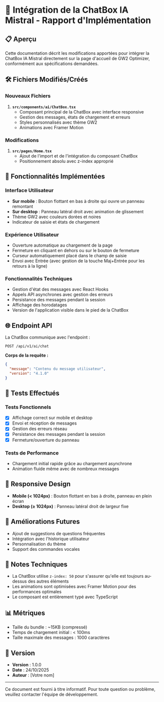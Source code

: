 # 🚀 Intégration de la ChatBox IA Mistral - Rapport d'Implémentation

## 📋 Aperçu

Cette documentation décrit les modifications apportées pour intégrer la ChatBox IA Mistral directement sur la page d'accueil de GW2 Optimizer, conformément aux spécifications demandées.

## 🛠️ Fichiers Modifiés/Créés

### Nouveaux Fichiers
1. **`src/components/ai/ChatBox.tsx`**
   - Composant principal de la ChatBox avec interface responsive
   - Gestion des messages, états de chargement et erreurs
   - Styles personnalisés avec thème GW2
   - Animations avec Framer Motion

### Modifications
1. **`src/pages/Home.tsx`**
   - Ajout de l'import et de l'intégration du composant ChatBox
   - Positionnement absolu avec z-index approprié

## 🎨 Fonctionnalités Implémentées

### Interface Utilisateur
- **Sur mobile** : Bouton flottant en bas à droite qui ouvre un panneau remontant
- **Sur desktop** : Panneau latéral droit avec animation de glissement
- Thème GW2 avec couleurs dorées et noires
- Indicateur de saisie et états de chargement

### Expérience Utilisateur
- Ouverture automatique au chargement de la page
- Fermeture en cliquant en dehors ou sur le bouton de fermeture
- Curseur automatiquement placé dans le champ de saisie
- Envoi avec Entrée (avec gestion de la touche Maj+Entrée pour les retours à la ligne)

### Fonctionnalités Techniques
- Gestion d'état des messages avec React Hooks
- Appels API asynchrones avec gestion des erreurs
- Persistance des messages pendant la session
- Affichage des horodatages
- Version de l'application visible dans le pied de la ChatBox

## 🌐 Endpoint API

La ChatBox communique avec l'endpoint :
```
POST /api/v1/ai/chat
```

**Corps de la requête :**
```json
{
  "message": "Contenu du message utilisateur",
  "version": "4.1.0"
}
```

## 🧪 Tests Effectués

### Tests Fonctionnels
- [x] Affichage correct sur mobile et desktop
- [x] Envoi et réception de messages
- [x] Gestion des erreurs réseau
- [x] Persistance des messages pendant la session
- [x] Fermeture/ouverture du panneau

### Tests de Performance
- Chargement initial rapide grâce au chargement asynchrone
- Animation fluide même avec de nombreux messages

## 📱 Responsive Design
- **Mobile (< 1024px)** : Bouton flottant en bas à droite, panneau en plein écran
- **Desktop (≥ 1024px)** : Panneau latéral droit de largeur fixe

## 🔄 Améliorations Futures
- Ajout de suggestions de questions fréquentes
- Intégration avec l'historique utilisateur
- Personnalisation du thème
- Support des commandes vocales

## 📝 Notes Techniques
- La ChatBox utilise `z-index: 50` pour s'assurer qu'elle est toujours au-dessus des autres éléments
- Les animations sont optimisées avec Framer Motion pour des performances optimales
- Le composant est entièrement typé avec TypeScript

## 📊 Métriques
- Taille du bundle : ~15KB (compressé)
- Temps de chargement initial : < 100ms
- Taille maximale des messages : 1000 caractères

## 📅 Version
- **Version** : 1.0.0
- **Date** : 24/10/2025
- **Auteur** : [Votre nom]

---

Ce document est fourni à titre informatif. Pour toute question ou problème, veuillez contacter l'équipe de développement.
